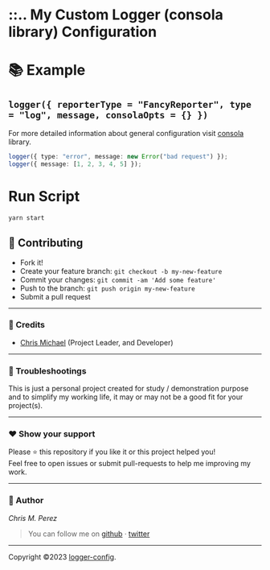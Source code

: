 # ::.. My Custom Logger (consola library) Configuration



# 📚 Example

## `logger({ reporterType = "FancyReporter", type = "log", message, consolaOpts = {} })`

For more detailed information about general configuration visit [consola](https://github.com/unjs/consola) library.


```ts
logger({ type: "error", message: new Error("bad request") });
logger({ message: [1, 2, 3, 4, 5] });
```

# Run Script
```sh
yarn start
```

## **:handshake: Contributing**

- Fork it!
- Create your feature branch: `git checkout -b my-new-feature`
- Commit your changes: `git commit -am 'Add some feature'`
- Push to the branch: `git push origin my-new-feature`
- Submit a pull request

---

### **:busts_in_silhouette: Credits**

- [Chris Michael](https://github.com/ChrisMichaelPerezSantiago) (Project Leader, and Developer)

---

### **:anger: Troubleshootings**

This is just a personal project created for study / demonstration purpose and to simplify my working life, it may or may
not be a good fit for your project(s).

---

### **:heart: Show your support**

Please :star: this repository if you like it or this project helped you!\
Feel free to open issues or submit pull-requests to help me improving my work.

---

### **:robot: Author**

_*Chris M. Perez*_

> You can follow me on
> [github](https://github.com/ChrisMichaelPerezSantiago)&nbsp;&middot;&nbsp;[twitter](https://twitter.com/Chris5855M)

---

Copyright ©2023 [logger-config](https://github.com/ChrisMichaelPerezSantiago/logger-config).
